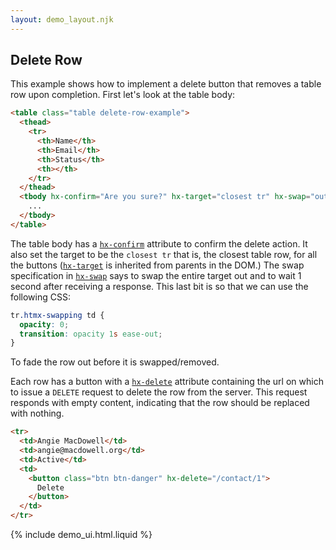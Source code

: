 ```yaml
---
layout: demo_layout.njk
---
```


## Delete Row

This example shows how to implement a delete button that removes a table row upon completion.  First let's look at the
table body:

```html
<table class="table delete-row-example">
  <thead>
    <tr>
      <th>Name</th>
      <th>Email</th>
      <th>Status</th>
      <th></th>
    </tr>
  </thead>
  <tbody hx-confirm="Are you sure?" hx-target="closest tr" hx-swap="outerHTML swap:1s">
    ...
  </tbody>
</table>
```

The table body has a [`hx-confirm`](/attributes/hx-confirm) attribute to confirm the delete action.  It also
set the target to be the `closest tr` that is, the closest table row, for all the buttons ([`hx-target`](/attributes/hx-target) 
is inherited from parents in the DOM.)  The swap specification in [`hx-swap`](/attributes/hx-swap) says to swap the
entire target out and to wait 1 second after receiving a response.  This last bit is so that we can use the following
CSS:

```css
tr.htmx-swapping td {
  opacity: 0;
  transition: opacity 1s ease-out;
}
```

To fade the row out before it is swapped/removed.

Each row has a button with a [`hx-delete`](/attributes/hx-delete) attribute containing the url on which to issue a `DELETE` 
request to delete the row from the server. This request responds with empty content, indicating that the row should
be replaced with nothing.

```html
<tr>
  <td>Angie MacDowell</td>
  <td>angie@macdowell.org</td>
  <td>Active</td>
  <td>
    <button class="btn btn-danger" hx-delete="/contact/1">
      Delete
    </button>
  </td>
</tr>
```

<style>
tr.htmx-swapping td {
  opacity: 0;
  transition: opacity 1s ease-out;
}
</style>

{% include demo_ui.html.liquid %}

<script>
    //=========================================================================
    // Fake Server Side Code
    //=========================================================================

    // data
    var contacts = [
      {
        name: "Joe Smith",
        email: "joe@smith.org",
        status: "Active",
      },
      {
        name: "Angie MacDowell",
        email: "angie@macdowell.org",
        status: "Active",
      },
      {
        name: "Fuqua Tarkenton",
        email: "fuqua@tarkenton.org",
        status: "Active",
      },
      {
        name: "Kim Yee",
        email: "kim@yee.org",
        status: "Inactive",
      },
    ];

    // routes
    init("/demo", function(request, params){
      return tableTemplate(contacts);
    });

    onDelete(/\/contact\/\d+/, function(request, params){
      return "";
    });

    // templates
    function rowTemplate(contact, i) {
      return `<tr>
      <td>${contact["name"]}</td>
      <td>${contact["email"]}</td>
      <td>${contact["status"]}</td>
      <td>
        <button class="btn btn-danger" hx-delete="/contact/${i}">
          Delete
        </button>
      </td>
    </tr>`;
    }

    function tableTemplate(contacts) {
      var rows = "";

      for (var i = 0; i < contacts.length; i++) {
        rows += rowTemplate(contacts[i], i, "");
      }

      return `
<table class="table delete-row-example">
  <thead>
    <tr>
      <th>Name</th>
      <th>Email</th>
      <th>Status</th>
      <th></th>
    </tr>
  </thead>
  <tbody hx-confirm="Are you sure?" hx-target="closest tr" hx-swap="outerHTML swap:1s">
    ${rows}
  </tbody>
</table>`;
    }

</script>